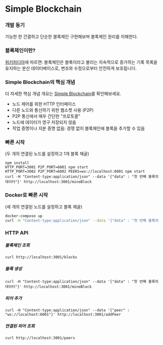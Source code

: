 # Simple Blockchain

### 개발 동기

가능한 한 간결하고 단순한 블록체인 구현해보며 블록체인 원리를 이해한다.

### 블록체인이란?

[위키피디아](<https://en.wikipedia.org/wiki/Blockchain_(database)>)에 따르면: 블록체인은 블록이라고 불리는 지속적으로 증가하는 기록 목록을 유지하는 분산 데이터베이스로, 변조와 수정으로부터 안전하게 보호됩니다.

### Simple Blockchain의 핵심 개념

더 자세한 핵심 개념 개요는 [Simple Blockchain]()를 확인해보세요.

- 노드 제어를 위한 HTTP 인터페이스
- 다른 노드와 통신하기 위한 웹소켓 사용 (P2P)
- P2P 통신에서 매우 간단한 "프로토콜"
- 노드에 데이터가 영구 저장되지 않음
- 작업 증명이나 지분 증명 없음: 경쟁 없이 블록체인에 블록을 추가할 수 있음

### 빠른 시작

(두 개의 연결된 노드를 설정하고 1개 블록 채굴)

```
npm install
HTTP_PORT=3001 P2P_PORT=6001 npm start
HTTP_PORT=3002 P2P_PORT=6002 PEERS=ws://localhost:6001 npm start
curl -H "Content-type:application/json" --data '{"data" : "첫 번째 블록의 데이터"}' http://localhost:3001/mineBlock
```

### Docker로 빠른 시작

(세 개의 연결된 노드를 설정하고 블록 채굴)

```sh
docker-compose up
curl -H "Content-type:application/json" --data '{"data" : "첫 번째 블록의 데이터"}' http://localhost:3001/mineBlock
```

### HTTP API

##### 블록체인 조회

```
curl http://localhost:3001/blocks
```

##### 블록 생성

```
curl -H "Content-type:application/json" --data '{"data" : "첫 번째 블록의 데이터"}' http://localhost:3001/mineBlock
```

##### 피어 추가

```
curl -H "Content-type:application/json" --data '{"peer" : "ws://localhost:6001"}' http://localhost:3001/addPeer
```

##### 연결된 피어 조회

```
curl http://localhost:3001/peers
```
